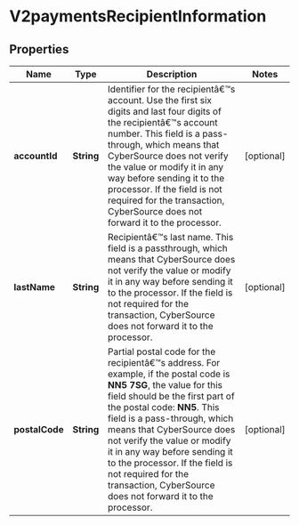 
# V2paymentsRecipientInformation

## Properties
Name | Type | Description | Notes
------------ | ------------- | ------------- | -------------
**accountId** | **String** | Identifier for the recipientâ€™s account. Use the first six digits and last four digits of the recipientâ€™s account number. This field is a pass-through, which means that CyberSource does not verify the value or modify it in any way before sending it to the processor. If the field is not required for the transaction, CyberSource does not forward it to the processor.  |  [optional]
**lastName** | **String** | Recipientâ€™s last name. This field is a passthrough, which means that CyberSource does not verify the value or modify it in any way before sending it to the processor. If the field is not required for the transaction, CyberSource does not forward it to the processor.  |  [optional]
**postalCode** | **String** | Partial postal code for the recipientâ€™s address. For example, if the postal code is **NN5 7SG**, the value for this  field should be the first part of the postal code: **NN5**. This field is a pass-through, which means that CyberSource does not verify the value or modify it in any way before sending it to the processor. If the field is not required for the transaction, CyberSource does not forward it to the processor.  |  [optional]




